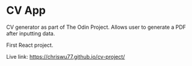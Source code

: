 # CV App

CV generator as part of The Odin Project. Allows user to generate a PDF after inputting data.

First React project.

Live link: https://chriswu77.github.io/cv-project/

